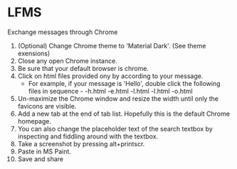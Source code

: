 # LFMS
Exchange messages through Chrome

1. (Optional) Change Chrome theme to 'Material Dark'. (See theme exensions)
2. Close any open Chrome instance.
3. Be sure that your default browser is chrome.
4. Click on html files provided ony by according to your message. 
	- For example, if your message is 'Hello', double click the following files in sequence -
		-h.html
		-e.html
		-l.html
		-l.html
		-o.html
5. Un-maximize the Chrome window and resize the width until only the favicons are visible.
6. Add a new tab at the end of tab list. Hopefully this is the default Chrome homepage.
7. You can also change the placeholder text of the search textbox by inspecting and fiddling around with the textbox.
8. Take a screenshot by pressing alt+printscr.
9. Paste in MS Paint.
10. Save and share

